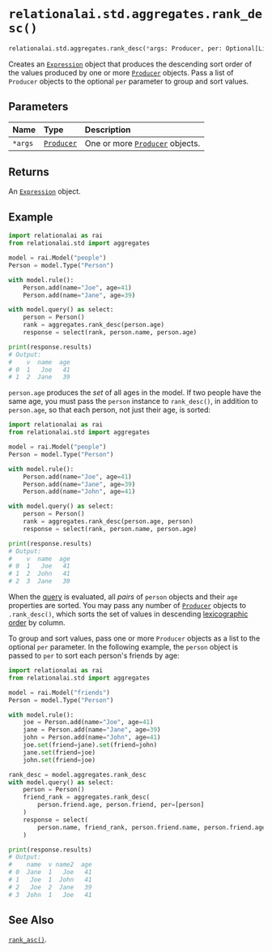 # `relationalai.std.aggregates.rank_desc()`

```python
relationalai.std.aggregates.rank_desc(*args: Producer, per: Optional[List[Producer]]) -> Expression
```

Creates an [`Expression`](../../Expression.md) object that produces the 
descending sort order of the values produced by one or more [`Producer`](../../Producer/README.md) objects.
Pass a list of `Producer` objects to the optional `per` parameter to group and sort values.

## Parameters

| Name | Type | Description |
| :--- | :--- | :------ |
| `*args` | [`Producer`](../../Producer/README.md) | One or more [`Producer`](../../Producer/README.md) objects. |

## Returns

An [`Expression`](../../Expression.md) object.

## Example

```python
import relationalai as rai
from relationalai.std import aggregates

model = rai.Model("people")
Person = model.Type("Person")

with model.rule():
    Person.add(name="Joe", age=41)
    Person.add(name="Jane", age=39)

with model.query() as select:
    person = Person()
    rank = aggregates.rank_desc(person.age)
    response = select(rank, person.name, person.age)

print(response.results)
# Output:
#    v  name  age
# 0  1   Joe   41
# 1  2  Jane   39
```

`person.age` produces the _set_ of all ages in the model.
If two people have the same age, you must pass the `person` instance to `rank_desc()`,
in addition to `person.age`, so that each person, not just their age, is sorted:

```python
import relationalai as rai
from relationalai.std import aggregates

model = rai.Model("people")
Person = model.Type("Person")

with model.rule():
    Person.add(name="Joe", age=41)
    Person.add(name="Jane", age=39)
    Person.add(name="John", age=41)

with model.query() as select:
    person = Person()
    rank = aggregates.rank_desc(person.age, person)
    response = select(rank, person.name, person.age)

print(response.results)
# Output:
#    v  name  age
# 0  1   Joe   41
# 1  2  John   41
# 2  3  Jane   39
```

When the [query](../../Model/query.md) is evaluated,
all _pairs_ of `person` objects and their `age` properties are sorted.
You may pass any number of [`Producer`](../../Producer/README.md) objects to `.rank_desc()`,
which sorts the set of values in descending [lexicographic order](https://en.wikipedia.org/wiki/Lexicographic_order)
by column.

To group and sort values, pass one or more `Producer` objects as a list to the optional `per` parameter.
In the following example, the `person` object is passed to `per` to sort each person's friends by age:

```python
import relationalai as rai
from relationalai.std import aggregates

model = rai.Model("friends")
Person = model.Type("Person")

with model.rule():
    joe = Person.add(name="Joe", age=41)
    jane = Person.add(name="Jane", age=39)
    john = Person.add(name="John", age=41)
    joe.set(friend=jane).set(friend=john)
    jane.set(friend=joe)
    john.set(friend=joe)

rank_desc = model.aggregates.rank_desc
with model.query() as select:
    person = Person()
    friend_rank = aggregates.rank_desc(
        person.friend.age, person.friend, per=[person]
    )
    response = select(
        person.name, friend_rank, person.friend.name, person.friend.age
    )

print(response.results)
# Output:
#    name  v name2  age
# 0  Jane  1   Joe   41
# 1   Joe  1  John   41
# 2   Joe  2  Jane   39
# 3  John  1   Joe   41
```

## See Also

[`rank_asc()`](./rank_asc.md).
